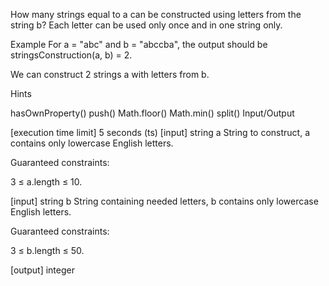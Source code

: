 How many strings equal to a can be constructed using letters from the string b? Each letter can be used only once and in one string only.

Example For a = "abc" and b = "abccba", the output should be stringsConstruction(a, b) = 2.

We can construct 2 strings a with letters from b.

Hints

hasOwnProperty()
push()
Math.floor()
Math.min()
split()
Input/Output

[execution time limit] 5 seconds (ts)
[input] string a
String to construct, a contains only lowercase English letters.

Guaranteed constraints:

3 ≤ a.length ≤ 10.

[input] string b
String containing needed letters, b contains only lowercase English letters.

Guaranteed constraints:

3 ≤ b.length ≤ 50.

[output] integer
